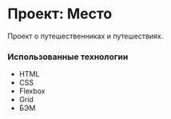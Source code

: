 # Проект: Место

Проект о путешественниках и путешествиях.

### Использованные технологии

- HTML
- CSS
- Flexbox
- Grid
- БЭМ

